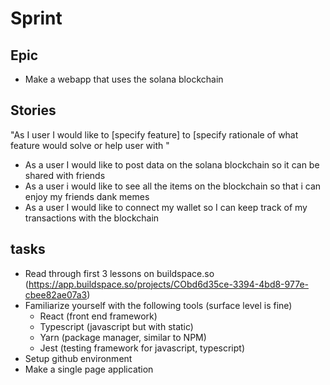 # Sprint

## Epic

- Make a webapp that uses the solana blockchain

## Stories

"As I user I would like to [specify feature] to [specify rationale of what feature would solve or help user with "

- As a user I would like to post data on the solana blockchain so it can be shared with friends
- As a user i would like to see all the items on the blockchain so that i can enjoy my friends dank memes
- As a user I would like to connect my wallet so I can keep track of my transactions with the blockchain

## tasks

- Read through first 3 lessons on buildspace.so (https://app.buildspace.so/projects/CObd6d35ce-3394-4bd8-977e-cbee82ae07a3)
- Familiarize yourself with the following tools (surface level is fine)
  - React (front end framework)
  - Typescript (javascript but with static)
  - Yarn (package manager, similar to NPM)
  - Jest (testing framework for javascript, typescript)
- Setup github environment
- Make a single page application
